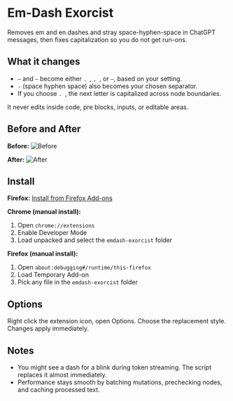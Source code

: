 # Em-Dash Exorcist

Removes em and en dashes and stray space-hyphen-space in ChatGPT messages, then fixes capitalization so you do not get run-ons.

## What it changes
- `—` and `–` become either `. `, `, `, or ` – `, based on your setting.
- ` - ` (space hyphen space) also becomes your chosen separator.
- If you choose `. `, the next letter is capitalized across node boundaries.

It never edits inside code, pre blocks, inputs, or editable areas.

## Before and After

**Before:**
![Before](https://github.com/simonsickle/em-exorcist/raw/main/before.png)

**After:**
![After](https://github.com/simonsickle/em-exorcist/raw/main/after.png)

## Install

**Firefox:** [Install from Firefox Add-ons](https://addons.mozilla.org/en-US/firefox/addon/em-dash-exorcist/)

**Chrome (manual install):**
1. Open `chrome://extensions`
2. Enable Developer Mode
3. Load unpacked and select the `emdash-exorcist` folder

**Firefox (manual install):**
1. Open `about:debugging#/runtime/this-firefox`
2. Load Temporary Add-on
3. Pick any file in the `emdash-exorcist` folder

## Options
Right click the extension icon, open Options. Choose the replacement style. Changes apply immediately.

## Notes
- You might see a dash for a blink during token streaming. The script replaces it almost immediately.
- Performance stays smooth by batching mutations, prechecking nodes, and caching processed text.
